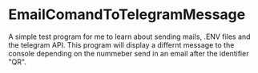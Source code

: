 # EmailComandToTelegramMessage
A simple test program for me to learn about sending mails, .ENV files and the telegram API.
This program will display a differnt message to the console depending on the nummeber send in an email after the identifier "QR".
